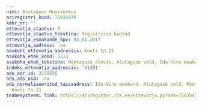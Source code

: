 ```yaml
---
nimi: Alutaguse Huvikeskus
ariregistri_kood: 75035476
kmkr_nr: ''
ettevotja_staatus: R
ettevotja_staatus_tekstina: Registrisse kantud
ettevotja_esmakande_kpv: 03.01.2017
ettevotja_aadress: .na
asukoht_ettevotja_aadressis: Kooli tn 21
asukoha_ehak_kood: 5213
asukoha_ehak_tekstina: Mäetaguse alevik, Alutaguse vald, Ida-Viru maakond
indeks_ettevotja_aadressis: '41301'
ads_adr_id: 3239656
ads_ads_oid: .na
ads_normaliseeritud_taisaadress: Ida-Viru maakond, Alutaguse vald, Mäetaguse alevik,
  Kooli tn 21
teabesysteemi_link: https://ariregister.rik.ee/ettevotja.py?ark=75035476&ref=rekvisiidid
---
```


